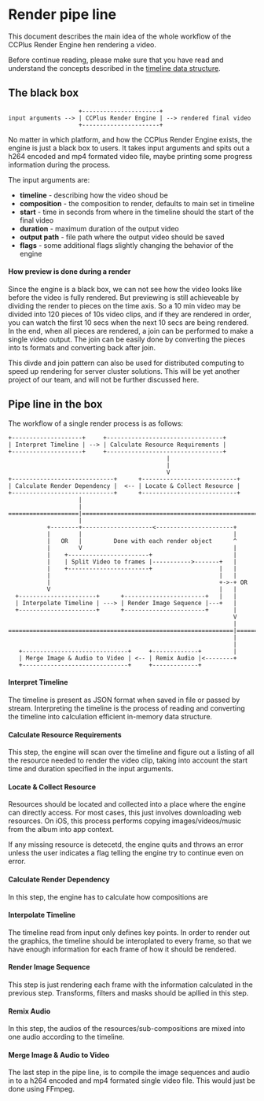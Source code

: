 Render pipe line
================

This document describes the main idea of the whole workflow of the CCPlus
Render Engine hen rendering a video.

Before continue reading, please make sure that you have read and understand the 
concepts described in the [timeline data structure](data-structures/Timeline.md).

The black box
-------------

                        +----------------------+
    input arguments --> | CCPlus Render Engine | --> rendered final video
                        +----------------------+
                       
No matter in which platform, and how the CCPlus Render Engine exists, the
engine is just a black box to users. It takes input arguments and spits out
a h264 encoded and mp4 formated video file, maybe printing some progress 
information during the process.

The input arguments are:

 - **timeline** - describing how the video shoud be
 - **composition** - the composition to render, defaults to main set in timeline
 - **start** - time in seconds from where in the timeline should the start
                of the final video
 - **duration** - maximum duration of the output video
 - **output path** - file path where the output video should be saved
 - **flags** - some additional flags slightly changing the behavior of the engine

#### How preview is done during a render

Since the engine is a black box, we can not see how the video looks like
before the video is fully rendered. But previewing is still achieveable
by dividing the render to pieces on the time axis. So a 10 min video may
be divided into 120 pieces of 10s video clips, and if they are rendered
in order, you can watch the first 10 secs when the next 10 secs are being
rendered. In the end, when all pieces are rendered, a join can be performed
to make a single video output. The join can be easily done by converting
the pieces into ts formats and converting back after join.

This divde and join pattern can also be used for distributed computing to
speed up rendering for server cluster solutions. This will be yet another
project of our team, and will not be further discussed here.

Pipe line in the box
--------------------

The workflow of a single render process is as follows:

    +--------------------+     +---------------------------------+
    | Interpret Timeline | --> | Calculate Resource Requirements |
    +--------------------+     +---------------------------------+
                                                 |
                                                 |
                                                 V
    +-----------------------------+      +---------------------------+
    | Calculate Render Dependency |  <-- | Locate & Collect Resource |
    +-----------------------------+      +---------------------------+
                        |
                        |
    ====================|==================================================
                        |
               +--------+--------------------<----------------------+
               |        |                                           |
               |   OR   |         Done with each render object      ^
               |        V                                           |                
               |    +-----------------------+                       |
               |    | Split Video to frames |----------->-------+   |     
               |    +-----------------------+                   |   |
               |                                                |   |
               |                                                +->-+ OR
               V                                                |   |
      +----------------------+      +-----------------------+   |   |
      | Interpolate Timeline | ---> | Render Image Sequence |---+   |
      +----------------------+      +-----------------------+       |
                                                                    V
                                                                    |
    ================================================================|=======
                                                                    |
                                                                    |
       +------------------------------+     +-------------+         |
       | Merge Image & Audio to Video | <-- | Remix Audio |<--------+
       +------------------------------+     +-------------+
       
#### Interpret Timeline

The timeline is present as JSON format when saved in file or passed by stream.
Interpreting the timeline is the process of reading and converting the timeline
into calculation efficient in-memory data structure.

#### Calculate Resource Requirements

This step, the engine will scan over the timeline and figure out a listing of
all the resource needed to render the video clip, taking into account the start
time and duration specified in the input arguments.

#### Locate & Collect Resource

Resources should be located and collected into a place where the engine can
directly access. For most cases, this just involves downloading web resources.
On iOS, this process performs copying images/videos/music from the album into
app context.

If any missing resource is detecetd, the engine quits and throws an error unless
the user indicates a flag telling the engine try to continue even on error.

#### Calculate Render Dependency

In this step, the engine has to calculate how compositions are

#### Interpolate Timeline

The timeline read from input only defines key points. In order to render out the
graphics, the timeline should be interoplated to every frame, so that we have
enough information for each frame of how it should be rendered.

#### Render Image Sequence

This step is just rendering each frame with the information calculated in the
previous step. Transforms, filters and masks should be apllied in this step.

#### Remix Audio

In this step, the audios of the resources/sub-compositions are mixed into one
audio according to the timeline.


#### Merge Image & Audio to Video

The last step in the pipe line, is to compile the image sequences and audio in
to a h264 encoded and mp4 formated single video file. This would just be done
using FFmpeg.
